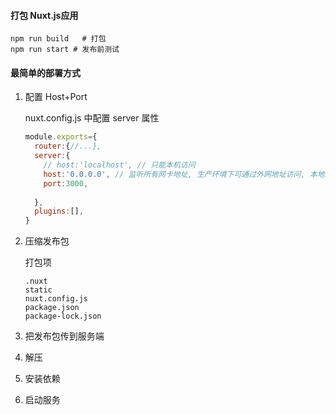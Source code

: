 #### 打包 Nuxt.js应用

```
npm run build	# 打包
npm run start # 发布前测试
```



#### 最简单的部署方式

1. 配置 Host+Port

   nuxt.config.js 中配置 server 属性

   ```javascript
   module.exports={
     router:{//...},
     server:{
       // host:'localhost', // 只能本机访问
       host:'0.0.0.0', // 监听所有网卡地址, 生产环境下可通过外网地址访问, 本地环境可通过局域网访问
       port:3000,
       
     },
     plugins:[],
   }
   ```

   

2. 压缩发布包

   打包项

   ```
   .nuxt
   static
   nuxt.config.js
   package.json
   package-lock.json
   ```

   

3. 把发布包传到服务端

4. 解压

5. 安装依赖

6. 启动服务